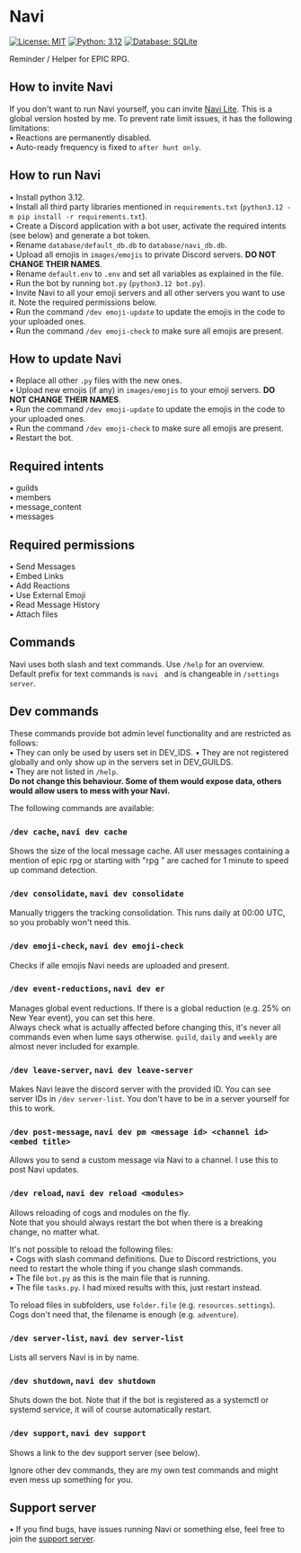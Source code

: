 # Navi

[![License: MIT](https://img.shields.io/badge/License-MIT-yellow.svg)](https://opensource.org/licenses/MIT) [![Python: 3.12](https://img.shields.io/badge/Python-3.12-brightgreen.svg)](https://www.python.org/) [![Database: SQLite](https://img.shields.io/badge/Database-SQLite-blue.svg)](https://www.sqlite.org/index.html)

Reminder / Helper for EPIC RPG.  

## How to invite Navi

If you don't want to run Navi yourself, you can invite [Navi Lite](https://canary.discord.com/api/oauth2/authorize?client_id=1213487623688167494&permissions=378944&scope=bot). This is a global version hosted by me. To prevent rate limit issues, it has the following limitations:  
• Reactions are permanently disabled.  
• Auto-ready frequency is fixed to `after hunt only`.  

## How to run Navi

• Install python 3.12.  
• Install all third party libraries mentioned in `requirements.txt` (`python3.12 -m pip install -r requirements.txt`).  
• Create a Discord application with a bot user, activate the required intents (see below) and generate a bot token.  
• Rename `database/default_db.db` to `database/navi_db.db`.  
• Upload all emojis in `images/emojis` to private Discord servers. **DO NOT CHANGE THEIR NAMES**.  
• Rename `default.env` to `.env` and set all variables as explained in the file.  
• Run the bot by running `bot.py` (`python3.12 bot.py`).  
• Invite Navi to all your emoji servers and all other servers you want to use it. Note the required permissions below.  
• Run the command `/dev emoji-update` to update the emojis in the code to your uploaded ones.  
• Run the command `/dev emoji-check` to make sure all emojis are present.  

## How to update Navi

• Replace all other `.py` files with the new ones.  
• Upload new emojis (if any) in `images/emojis` to your emoji servers. **DO NOT CHANGE THEIR NAMES**.  
• Run the command `/dev emoji-update` to update the emojis in the code to your uploaded ones.  
• Run the command `/dev emoji-check` to make sure all emojis are present.  
• Restart the bot.  

## Required intents

• guilds  
• members  
• message_content  
• messages  

## Required permissions

• Send Messages  
• Embed Links  
• Add Reactions  
• Use External Emoji  
• Read Message History  
• Attach files  

## Commands

Navi uses both slash and text commands. Use `/help` for an overview.  
Default prefix for text commands is `navi ` and is changeable in `/settings server`.  

## Dev commands

These commands provide bot admin level functionality and are restricted as follows:  
• They can only be used by users set in DEV_IDS.
• They are not registered globally and only show up in the servers set in DEV_GUILDS.  
• They are not listed in `/help`.  
**Do not change this behaviour. Some of them would expose data, others would allow users to mess with your Navi.**  

The following commands are available:  

### `/dev cache`, `navi dev cache`  

Shows the size of the local message cache. All user messages containing a mention of epic rpg or starting with "rpg " are cached for 1 minute to speed up command detection.  

### `/dev consolidate`, `navi dev consolidate`  

Manually triggers the tracking consolidation. This runs daily at 00:00 UTC, so you probably won't need this.  

### `/dev emoji-check`, `navi dev emoji-check`  

Checks if alle emojis Navi needs are uploaded and present.  

### `/dev event-reductions`, `navi dev er`  

Manages global event reductions. If there is a global reduction (e.g. 25% on New Year event), you can set this here.  
Always check what is actually affected before changing this, it's never all commands even when lume says otherwise. `guild`, `daily` and `weekly` are almost never included for example.  

### `/dev leave-server`, `navi dev leave-server`  

Makes Navi leave the discord server with the provided ID. You can see server IDs in `/dev server-list`. You don't have to be in a server yourself for this to work.  

### `/dev post-message`, `navi dev pm <message id> <channel id> <embed title>`  

Allows you to send a custom message via Navi to a channel. I use this to post Navi updates.  

### `/dev reload`, `navi dev reload <modules>`  

Allows reloading of cogs and modules on the fly.  
Note that you should always restart the bot when there is a breaking change, no matter what.  

It's not possible to reload the following files:  
• Cogs with slash command definitions. Due to Discord restrictions, you need to restart the whole thing if you change slash commands.  
• The file `bot.py` as this is the main file that is running.  
• The file `tasks.py`. I had mixed results with this, just restart instead.  

To reload files in subfolders, use `folder.file` (e.g. `resources.settings`). Cogs don't need that, the filename is enough (e.g. `adventure`).  

### `/dev server-list`, `navi dev server-list`  

Lists all servers Navi is in by name.  

### `/dev shutdown`, `navi dev shutdown`  

Shuts down the bot. Note that if the bot is registered as a systemctl or systemd service, it will of course automatically restart.  

### `/dev support`, `navi dev support`  

Shows a link to the dev support server (see below).  

Ignore other dev commands, they are my own test commands and might even mess up something for you.  

## Support server

• If you find bugs, have issues running Navi or something else, feel free to join the [support server](https://discord.gg/Kz2Vz2K4gy).  
